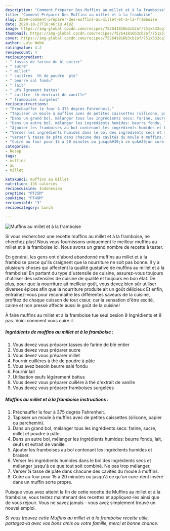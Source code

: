 ```yaml
---
description: "Comment Préparer Des Muffins au millet et à la framboise"
title: "Comment Préparer Des Muffins au millet et à la framboise"
slug: 3599-comment-preparer-des-muffins-au-millet-et-a-la-framboise
date: 2020-10-27T16:46:18.418Z
image: https://img-global.cpcdn.com/recipes/752641816b3cb2af/751x532cq70/muffins-au-millet-et-a-la-framboise-photo-principale-de-la-recette.jpg
thumbnail: https://img-global.cpcdn.com/recipes/752641816b3cb2af/751x532cq70/muffins-au-millet-et-a-la-framboise-photo-principale-de-la-recette.jpg
cover: https://img-global.cpcdn.com/recipes/752641816b3cb2af/751x532cq70/muffins-au-millet-et-a-la-framboise-photo-principale-de-la-recette.jpg
author: Lulu Webb
ratingvalue: 4.2
reviewcount: 4
recipeingredient:
- " tasses de farine de bl entier"
- " sucre"
- " millet"
- " cuillres  th de poudre  pte"
- " beurre sal fondu"
- " lait"
- " ufs lgrement battus"
- " cuillre  th dextrait de vanille"
- " framboises surgeles"
recipeinstructions:
- "Préchauffer le four à 375 degrés Fahrenheit."
- "Tapisser un moule à muffins avec de petites caissettes (silicone, papier ou parchemin)."
- "Dans un grand bol, mélanger tous les ingrédients secs: farine, sucre, millet et poudre à pâte."
- "Dans un autre bol, mélanger les ingrédients humides: beurre fondu, lait, œufs et extrait de vanille."
- "Ajouter les framboises au bol contenant les ingrédients humides et brasser."
- "Verser les ingrédients humides dans le bol des ingrédients secs et mélanger jusqu&#39;à ce que tout soit combiné. Ne pas trop mélanger."
- "Verser ¼ tasse de pâte dans chacune des cavités du moule à muffins."
- "Cuire au four pour 15 à 20 minutes ou jusqu&#39;à ce qu&#39;un cure-dent inséré dans un muffin sorte propre."
categories:
- Resep
tags:
- muffins
- au
- millet

katakunci: muffins au millet 
nutrition: 135 calories
recipecuisine: Indonesian
preptime: "PT25M"
cooktime: "PT49M"
recipeyield: "3"
recipecategory: Lunch

---
```



![Muffins au millet et à la framboise](https://img-global.cpcdn.com/recipes/752641816b3cb2af/751x532cq70/muffins-au-millet-et-a-la-framboise-photo-principale-de-la-recette.jpg)

Si vous recherchez une recette muffins au millet et à la framboise, ne cherchez plus! Nous vous fournissons uniquement le meilleur muffins au millet et à la framboise ici. Nous avons un grand nombre de recette à tester.

En général, les gens ont d'abord abandonné muffins au millet et à la framboise parce qu'ils craignent que la nourriture ne soit pas bonne. Il y a plusieurs choses qui affectent la qualité gustative de muffins au millet et à la framboise! En partant du type d'ustensile de cuisine, assurez-vous toujours d'utiliser des ustensiles de cuisine de qualité et toujours en bon état. De plus, pour que la nourriture ait meilleur goût, vous devez bien sûr utiliser diverses épices afin que la nourriture produite ait un goût délicieux Et enfin, entraînez-vous pour reconnaître les différentes saveurs de la cuisine, profitez de chaque cuisson de tout cœur, car la sensation d'être excité, calme et non pressé affecte aussi le goût de la cuisine!

<!--inarticleads1-->

À faire muffins au millet et à la framboise tue seul besion 9 Ingrédients et 8 pas. Voici comment vous cuire il.

##### Ingrédients de muffins au millet et à la framboise :

1. Vous devez vous préparer  tasses de farine de blé entier
1. Vous devez vous préparer  sucre
1. Vous devez vous préparer  millet
1. Fournir  cuillères à thé de poudre à pâte
1. Vous avez besoin  beurre salé fondu
1. Fournir  lait
1. Utilisation  œufs légèrement battus
1. Vous devez vous préparer  cuillère à thé d&#39;extrait de vanille
1. Vous devez vous préparer  framboises surgelées




<!--inarticleads2-->

##### Muffins au millet et à la framboise instructions :

1. Préchauffer le four à 375 degrés Fahrenheit.
1. Tapisser un moule à muffins avec de petites caissettes (silicone, papier ou parchemin).
1. Dans un grand bol, mélanger tous les ingrédients secs: farine, sucre, millet et poudre à pâte.
1. Dans un autre bol, mélanger les ingrédients humides: beurre fondu, lait, œufs et extrait de vanille.
1. Ajouter les framboises au bol contenant les ingrédients humides et brasser.
1. Verser les ingrédients humides dans le bol des ingrédients secs et mélanger jusqu&#39;à ce que tout soit combiné. Ne pas trop mélanger.
1. Verser ¼ tasse de pâte dans chacune des cavités du moule à muffins.
1. Cuire au four pour 15 à 20 minutes ou jusqu&#39;à ce qu&#39;un cure-dent inséré dans un muffin sorte propre.




<!--inarticleads1-->

<p>
Puisque vous avez atteint la fin de cette recette de Muffins au millet et à la framboise, vous testez maintenant des recettes et appliquez-les ainsi que de vous réjouir. Vous ne savez jamais - vous avez simplement trouvé un nouvel emploi.
</p>

<p>
<i>Si vous trouvez cette Muffins au millet et à la framboise recette utile, partagez-la avec vos bons amis ou votre famille, merci et bonne chance.</i>
</p>
